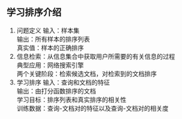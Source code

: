 ## 学习排序介绍
1. 问题定义
 输入：样本集  
 输出：所有样本的排序列表  
 真实值：样本的正确排序  
2. 信息检索：从信息集合中获取用户所需要的有关信息的过程  
 典型应用：网络搜索引擎  
 两个关键阶段：检索候选文档，对检索到的文档排序  
3. 学习排序
输入：查询和文档的特征  
输出：由打分函数排序的文档  
学习目标：排序列表和真实排序的相关性  
训练数据：查询-文档对的特征以及查询-文档对的相关度            